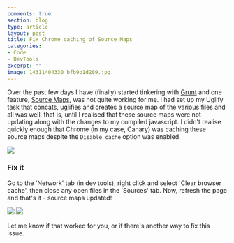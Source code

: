 ```yaml
---
comments: true
section: blog
type: article
layout: post
title: Fix Chrome caching of Source Maps
categories:
- Code
- DevTools
excerpt: ""
image: 14311404330_bfb9b1d209.jpg
---
```


Over the past few days I have (finally) started tinkering with [Grunt](http://gruntjs.com/) and one feature, [Source Maps](http://www.html5rocks.com/en/tutorials/developertools/sourcemaps/), was not quite working for me. I had set up my Uglify task that concats, uglifies and creates a source map of the various files and all was well, that is, until I realised that these source maps were not updating along with the changes to my compiled javascript. I didn't realise quickly enough that Chrome (in my case, Canary) was caching these source maps despite the `Disable cache` option was enabled.

![](http://cl.ly/OU1y/Screen%20Shot%202013-04-22%20at%2023.23.59.png)

### Fix it

Go to the 'Network' tab (in dev tools), right click and select 'Clear browser cache', then close any open files in the 'Sources' tab. Now, refresh the page and that's it - source maps updated!

![](http://cl.ly/OTj9/Screen%20Shot%202013-04-22%20at%2023.27.18.png)
![](http://cl.ly/OUC6/Screen%20Shot%202013-04-22%20at%2023.31.54.png)

Let me know if that worked for you, or if there's another way to fix this issue.

